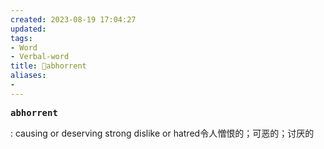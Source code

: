 ```yaml
---
created: 2023-08-19 17:04:27
updated: 
tags: 
- Word
- Verbal-word
title: 🚩abhorrent
aliases:
- 
---
```


<pre><strong>abhorrent</strong></pre>
: causing or deserving strong dislike or hatred令人憎恨的；可恶的；讨厌的